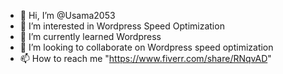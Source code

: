 - 👋 Hi, I’m @Usama2053
- 👀 I’m interested in Wordpress Speed Optimization
- 🌱 I’m currently learned Wordpress
- 💞️ I’m looking to collaborate on Wordpress speed optimization
- 📫 How to reach me "https://www.fiverr.com/share/RNqvAD"

<!---
Usama2053/Usama2053 is a ✨ special ✨ repository because its `README.md` (this file) appears on your GitHub profile.
You can click the Preview link to take a look at your changes.
--->
